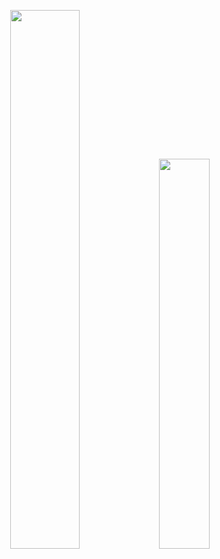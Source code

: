 <p align="center">
<img width="47%" src="https://files.catbox.moe/vtndse.jpg"/>
<img width="40%" src="https://files.catbox.moe/r10spe.jpg"/>
</p>
